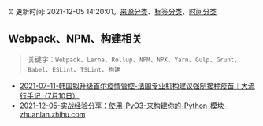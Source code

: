 :alarm_clock: 更新时间: 2021-12-05 14:20:01。[来源分类](../README.md)、[标签分类](../TAGS.md)、[时间分类](../TIMELINE.md)

## Webpack、NPM、构建相关


> 关键字：`Webpack`、`Lerna`、`Rollup`、`NPM`、`NPX`、`Yarn`、`Gulp`、`Grunt`、`Babel`、`ESLint`、`TSLint`、`构建`



- [2021-07-11-韩国拟升级首尔疫情管控-法国专业机构建议强制接种疫苗｜大流行手记（7月10日）](https://m.caixin.com/m/2021-07-11/101738786.html) 
- [2021-12-05-实战经验分享：使用-PyO3-来构建你的-Python-模块-zhuanlan.zhihu.com](https://blogread.cn/news/go.php?idItem=14826&url=https%3A%2F%2Fzhuanlan.zhihu.com%2Fp%2F418906426%3Fcomefrom%3Dhttps%253A%252F%252Fblogread.cn%252Fnews%252F) 